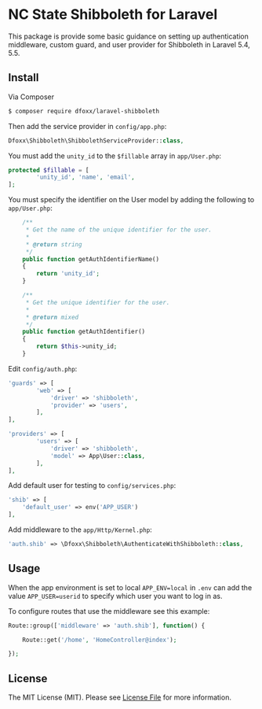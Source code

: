 # NC State Shibboleth for Laravel

This package is provide some basic guidance on setting up authentication middleware,
custom guard, and user provider for Shibboleth in Laravel 5.4, 5.5.

## Install

Via Composer

``` bash
$ composer require dfoxx/laravel-shibboleth
```

Then add the service provider in `config/app.php`:
``` php
Dfoxx\Shibboleth\ShibbolethServiceProvider::class,
```
You must add the `unity_id` to the `$fillable` array in `app/User.php`:
``` php
protected $fillable = [
        'unity_id', 'name', 'email',
];
```

You must specify the identifier on the User model by adding the following to `app/User.php`:
``` php
    /**
     * Get the name of the unique identifier for the user.
     *
     * @return string
     */
    public function getAuthIdentifierName()
    {
        return 'unity_id';
    }

    /**
     * Get the unique identifier for the user.
     *
     * @return mixed
     */
    public function getAuthIdentifier()
    {
        return $this->unity_id;
    }
```

Edit `config/auth.php`:
``` php
'guards' => [
        'web' => [
            'driver' => 'shibboleth',
            'provider' => 'users',
        ],
],

'providers' => [
        'users' => [
            'driver' => 'shibboleth',
            'model' => App\User::class,
        ],
],
```

Add default user for testing to `config/services.php`:
```php
'shib' => [
    'default_user' => env('APP_USER')
],
```

Add middleware to the `app/Http/Kernel.php`:
``` php
'auth.shib' => \Dfoxx\Shibboleth\AuthenticateWithShibboleth::class,
```

## Usage

When the app environment is set to local `APP_ENV=local` in `.env` can add the value
`APP_USER=userid` to specify which user you want to log in as.

To configure routes that use the middleware see this example:
``` php
Route::group(['middleware' => 'auth.shib'], function() {

    Route::get('/home', 'HomeController@index');

});
```

## License

The MIT License (MIT). Please see [License File](LICENSE.md) for more information.
